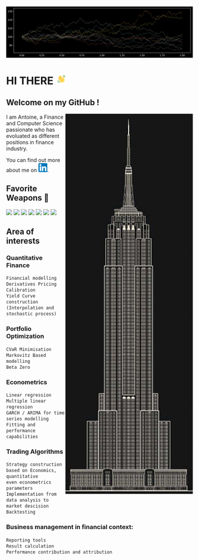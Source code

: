 ![c0](https://github.com/ahgperrin/ahgperrin/blob/main/Screen%20Shot%202021-04-16%20at%2012.44.08%20PM.png)
 
# HI THERE <img src="https://github.com/ahgperrin/ahgperrin/blob/main/tenor.gif" width="30px">

## Welcome on my GitHub !
<IMG src="https://github.com/ahgperrin/ahgperrin/blob/main/Screen%20Shot%202021-04-16%20at%201.00.27%20PM.png" alt="I am " align=right>
<p>I am Antoine, a Finance and Computer Science passionate who has evoluated as different positions in finance industry.</p>



<!-- Actual text -->

You can find out more about me on [![LinkedIn][1.2]][1].

<!-- Icons -->

[1.2]: https://github.com/ahgperrin/ahgperrin/blob/main/174857.png

<!-- Links to your social media accounts -->

[1]: https://www.linkedin.com/in/antoine-p-b800a5131/

## Favorite Weapons &#127993;
 
![](https://img.shields.io/badge/Code-Python-informational?style=flat&logo=<#000000>&logoColor=white&color=2bbc8a)
 ![](https://img.shields.io/badge/Code-C%2B%2B%20-blue)
 ![](https://img.shields.io/badge/Tools-Sql-informational?style=flat&logo=<#000000>&logoColor=white&color=2bbc8a)
 ![](https://img.shields.io/badge/Tools-NoSql-informational?style=flat&logo=<#000000>&logoColor=white&color=2bbc8a)
![](https://img.shields.io/badge/OS-MACOS-informational?style=flat&logo=https://github.com/ahgperrin/ahgperrin/blob/main/&logoColor=white&color=2bbc8a)
![](https://img.shields.io/badge/OS-Windows-informational?style=flat&logo=<#000000>&logoColor=white&color=2bbc8a)
![](https://img.shields.io/badge/Editor-PyCharm-informational?style=flat&logo=<#000000>&logoColor=white&color=2bbc8a)



## Area of interests 

### Quantitative Finance
    Financial modelling 
    Derivatives Pricing
    Calibration
    Yield Curve construction (Interpolation and 
    stochastic process)
### Portfolio Optimization
    CVaR Minimisation
    Markovitz Based modelling
    Beta Zero
### Econometrics
    Linear regression
    Multiple linear regression
    GARCH / ARIMA for time series modelling
    Fitting and performance capabilities
### Trading Algorithms
    Strategy construction based on Economics, quantitative
    even econometrics parameters
    Implementation from data analysis to market descision
    Backtesting
### Business management in financial context:
    Reporting tools
    Result calculation
    Performance contribution and attribution




